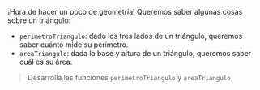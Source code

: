 ¡Hora de hacer un poco de geometría! Queremos saber algunas cosas sobre un triángulo: 

* `perimetroTriangulo`: dado los tres lados de un triángulo, queremos saber cuánto mide su perímetro. 
* `areaTriangulo`: dada la base y altura de un triángulo, queremos saber cuál es su área. 

> Desarrollá las funciones `perimetroTriangulo` y `areaTriangulo`